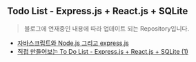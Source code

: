 ## Todo List - Express.js + React.js + SQLite

<blockquote>블로그에 연재중인 내용에 따라 업데이트 되는 Repository입니다.</blockquote>

- [자바스크립트와 Node.js 그리고 express.js](https://blog.illustudio.co.kr/nodejs-expressjs-introduction/)
- [직접 만들어보는 To Do List - Express.js + React.js + SQLite (1)](https://blog.illustudio.co.kr/todo-list-front-to-back-1/)
